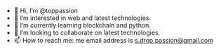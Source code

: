 - 👋 Hi, I’m @toppassion
- 👀 I’m interested in web and latest technologies.
- 🌱 I’m currently learning blockchain and python.
- 💞️ I’m looking to collaborate on latest technologies.
- 📫 How to reach me: me email address is s.drop.passion@gmail.com

<!---
toppassion/toppassion is a ✨ special ✨ repository because its `README.md` (this file) appears on your GitHub profile.
You can click the Preview link to take a look at your changes.
--->
